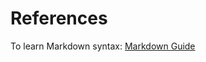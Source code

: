 
# References

To learn Markdown syntax: [Markdown Guide](https://www.markdownguide.org/basic-syntax/)